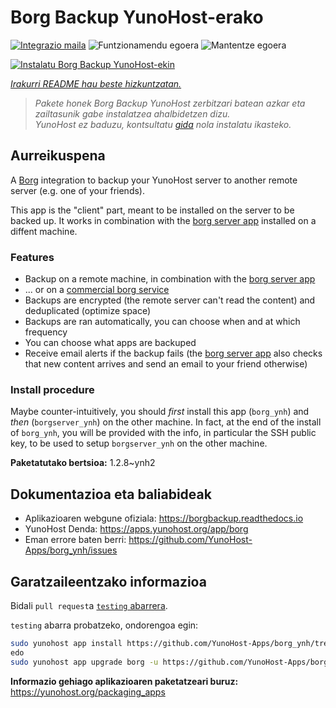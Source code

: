 <!--
Ohart ongi: README hau automatikoki sortu da <https://github.com/YunoHost/apps/tree/master/tools/readme_generator>ri esker
EZ editatu eskuz.
-->

# Borg Backup YunoHost-erako

[![Integrazio maila](https://dash.yunohost.org/integration/borg.svg)](https://dash.yunohost.org/appci/app/borg) ![Funtzionamendu egoera](https://ci-apps.yunohost.org/ci/badges/borg.status.svg) ![Mantentze egoera](https://ci-apps.yunohost.org/ci/badges/borg.maintain.svg)

[![Instalatu Borg Backup YunoHost-ekin](https://install-app.yunohost.org/install-with-yunohost.svg)](https://install-app.yunohost.org/?app=borg)

*[Irakurri README hau beste hizkuntzatan.](./ALL_README.md)*

> *Pakete honek Borg Backup YunoHost zerbitzari batean azkar eta zailtasunik gabe instalatzea ahalbidetzen dizu.*  
> *YunoHost ez baduzu, kontsultatu [gida](https://yunohost.org/install) nola instalatu ikasteko.*

## Aurreikuspena

A [Borg](https://borgbackup.readthedocs.io/en/stable/index.html#what-is-borgbackup) integration to backup your YunoHost server to another remote server (e.g. one of your friends).

This app is the "client" part, meant to be installed on the server to be backed up. It works in combination with the [borg server app](https://apps.yunohost.org/app/borgserver) installed on a diffent machine.

### Features

- Backup on a remote machine, in combination with the [borg server app](https://apps.yunohost.org/app/borgserver)
- ... or on a [commercial borg service](https://www.borgbackup.org/support/commercial.html)
- Backups are encrypted (the remote server can't read the content) and deduplicated (optimize space)
- Backups are ran automatically, you can choose when and at which frequency
- You can choose what apps are backuped
- Receive email alerts if the backup fails (the [borg server app](https://apps.yunohost.org/app/borgserver) also checks that new content arrives and send an email to your friend otherwise)

### Install procedure

Maybe counter-intuitively, you should *first* install this app (`borg_ynh`) and *then* (`borgserver_ynh`) on the other machine. In fact, at the end of the install of `borg_ynh`, you will be provided with the info, in particular the SSH public key, to be used to setup `borgserver_ynh` on the other machine.


**Paketatutako bertsioa:** 1.2.8~ynh2
## Dokumentazioa eta baliabideak

- Aplikazioaren webgune ofiziala: <https://borgbackup.readthedocs.io>
- YunoHost Denda: <https://apps.yunohost.org/app/borg>
- Eman errore baten berri: <https://github.com/YunoHost-Apps/borg_ynh/issues>

## Garatzaileentzako informazioa

Bidali `pull request`a [`testing` abarrera](https://github.com/YunoHost-Apps/borg_ynh/tree/testing).

`testing` abarra probatzeko, ondorengoa egin:

```bash
sudo yunohost app install https://github.com/YunoHost-Apps/borg_ynh/tree/testing --debug
edo
sudo yunohost app upgrade borg -u https://github.com/YunoHost-Apps/borg_ynh/tree/testing --debug
```

**Informazio gehiago aplikazioaren paketatzeari buruz:** <https://yunohost.org/packaging_apps>
